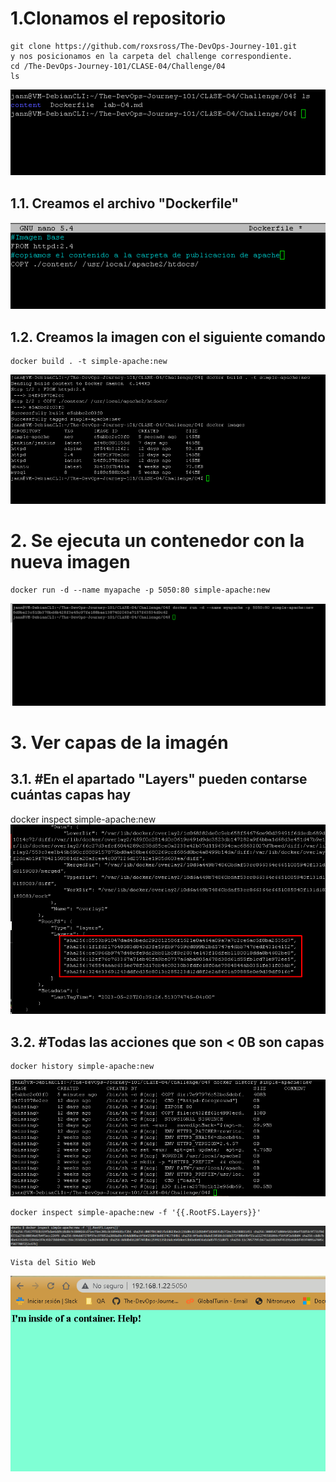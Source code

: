 #  1.Clonamos el repositorio
    git clone https://github.com/roxsross/The-DevOps-Journey-101.git
    y nos posicionamos en la carpeta del challenge correspondiente.
    cd /The-DevOps-Journey-101/CLASE-04/Challenge/04
    ls
![](https://github.com/ivangrr/devops2023/blob/main/assets/1-clase-4-lab-04-img1-ls-.PNG)
    
    
 ## 1.1. Creamos el archivo "Dockerfile"
![](https://github.com/ivangrr/devops2023/blob/main/assets/2-clase-4-lab-04-img2-Dockerfile-.PNG)
  
    
    
 ## 1.2. Creamos la imagen con el siguiente comando
    docker build . -t simple-apache:new
![](https://github.com/ivangrr/devops2023/blob/main/assets/3-clase-4-lab-04-img3-1-2.png)
# 2. Se ejecuta un contenedor con la nueva imagen
    docker run -d --name myapache -p 5050:80 simple-apache:new
![](https://github.com/ivangrr/devops2023/blob/main/assets/4-clase-4-lab-04-img4-2-.png)

# 3. Ver capas de la imagén
 ## 3.1. #En el apartado "Layers" pueden contarse cuántas capas hay
  docker inspect simple-apache:new
![](https://github.com/ivangrr/devops2023/blob/main/assets/5-clase-4-lab-04-img5-3-1-.png)
    
 ## 3.2. #Todas las acciones que son < 0B son capas
    docker history simple-apache:new
![](https://github.com/ivangrr/devops2023/blob/main/assets/6-clase-4-lab-04-img6-3-2-.png)
    
    docker inspect simple-apache:new -f '{{.RootFS.Layers}}'
![](https://github.com/ivangrr/devops2023/blob/main/assets/7-clase-4-lab-04-img2-3-2-2-.png)
    
    Vista del Sitio Web
![VISTA DE SITIO WEB](https://github.com/ivangrr/devops2023/blob/main/assets/8-clase-4-lab-04-img2-preview-web-.png)

